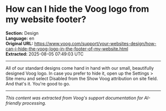 # How can I hide the Voog logo from my website footer?

**Section:** Design  
**Language:** en  
**Original URL:** https://www.voog.com/support/your-websites-design/how-can-i-hide-the-voog-logo-in-the-footer-of-my-website.html  
**Extracted:** 2025-08-05 07:49:03 UTC

---

All of our standard designs come hand in hand with our small, beautifully designed Voog logo.
In case you prefer to hide it, open up the Settings > Site menu and select Disabled from the Show Voog attribution on site field. And that's it. You're good to go.

---

*This content was extracted from Voog's support documentation for AI-friendly processing.*

